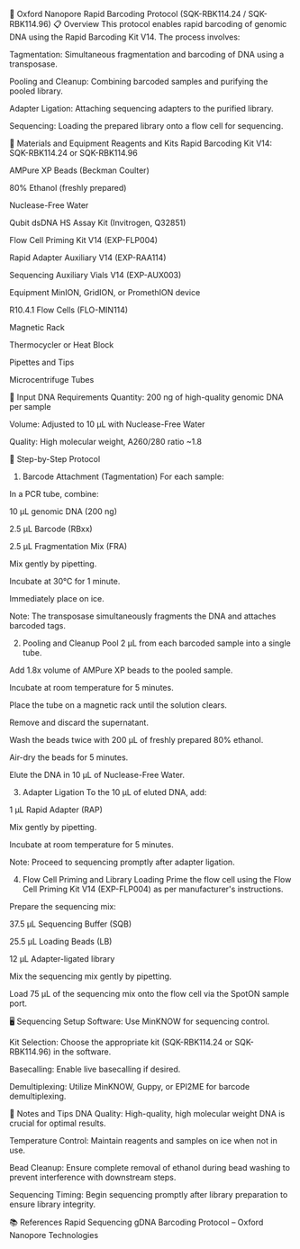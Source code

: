 🧪 Oxford Nanopore Rapid Barcoding Protocol (SQK-RBK114.24 / SQK-RBK114.96)
📋 Overview
This protocol enables rapid barcoding of genomic DNA using the Rapid Barcoding Kit V14. The process involves:

Tagmentation: Simultaneous fragmentation and barcoding of DNA using a transposase.

Pooling and Cleanup: Combining barcoded samples and purifying the pooled library.

Adapter Ligation: Attaching sequencing adapters to the purified library.

Sequencing: Loading the prepared library onto a flow cell for sequencing.

🧰 Materials and Equipment
Reagents and Kits
Rapid Barcoding Kit V14: SQK-RBK114.24 or SQK-RBK114.96

AMPure XP Beads (Beckman Coulter)

80% Ethanol (freshly prepared)

Nuclease-Free Water

Qubit dsDNA HS Assay Kit (Invitrogen, Q32851)

Flow Cell Priming Kit V14 (EXP-FLP004)

Rapid Adapter Auxiliary V14 (EXP-RAA114)

Sequencing Auxiliary Vials V14 (EXP-AUX003)

Equipment
MinION, GridION, or PromethION device

R10.4.1 Flow Cells (FLO-MIN114)

Magnetic Rack

Thermocycler or Heat Block

Pipettes and Tips

Microcentrifuge Tubes

🧬 Input DNA Requirements
Quantity: 200 ng of high-quality genomic DNA per sample

Volume: Adjusted to 10 µL with Nuclease-Free Water

Quality: High molecular weight, A260/280 ratio ~1.8

🧪 Step-by-Step Protocol
1. Barcode Attachment (Tagmentation)
For each sample:

In a PCR tube, combine:

10 µL genomic DNA (200 ng)

2.5 µL Barcode (RBxx)

2.5 µL Fragmentation Mix (FRA)

Mix gently by pipetting.

Incubate at 30°C for 1 minute.

Immediately place on ice.

Note: The transposase simultaneously fragments the DNA and attaches barcoded tags.

2. Pooling and Cleanup
Pool 2 µL from each barcoded sample into a single tube.

Add 1.8x volume of AMPure XP beads to the pooled sample.

Incubate at room temperature for 5 minutes.

Place the tube on a magnetic rack until the solution clears.

Remove and discard the supernatant.

Wash the beads twice with 200 µL of freshly prepared 80% ethanol.

Air-dry the beads for 5 minutes.

Elute the DNA in 10 µL of Nuclease-Free Water.

3. Adapter Ligation
To the 10 µL of eluted DNA, add:

1 µL Rapid Adapter (RAP)

Mix gently by pipetting.

Incubate at room temperature for 5 minutes.

Note: Proceed to sequencing promptly after adapter ligation.

4. Flow Cell Priming and Library Loading
Prime the flow cell using the Flow Cell Priming Kit V14 (EXP-FLP004) as per manufacturer's instructions.

Prepare the sequencing mix:

37.5 µL Sequencing Buffer (SQB)

25.5 µL Loading Beads (LB)

12 µL Adapter-ligated library

Mix the sequencing mix gently by pipetting.

Load 75 µL of the sequencing mix onto the flow cell via the SpotON sample port.

🖥️ Sequencing Setup
Software: Use MinKNOW for sequencing control.

Kit Selection: Choose the appropriate kit (SQK-RBK114.24 or SQK-RBK114.96) in the software.

Basecalling: Enable live basecalling if desired.

Demultiplexing: Utilize MinKNOW, Guppy, or EPI2ME for barcode demultiplexing.

📝 Notes and Tips
DNA Quality: High-quality, high molecular weight DNA is crucial for optimal results.

Temperature Control: Maintain reagents and samples on ice when not in use.

Bead Cleanup: Ensure complete removal of ethanol during bead washing to prevent interference with downstream steps.

Sequencing Timing: Begin sequencing promptly after library preparation to ensure library integrity.

📚 References
Rapid Sequencing gDNA Barcoding Protocol – Oxford Nanopore Technologies
